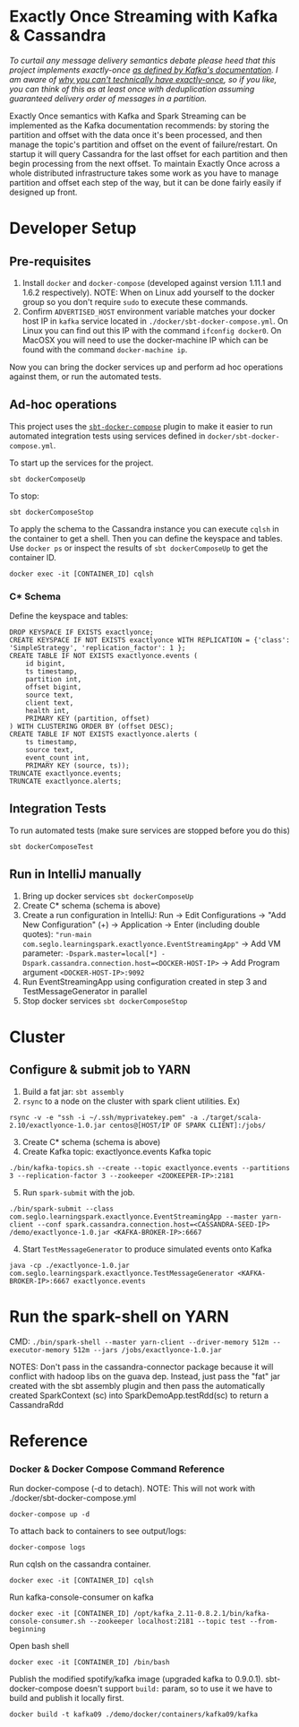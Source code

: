 Exactly Once Streaming with Kafka & Cassandra
=============================================

*To curtail any message delivery semantics debate please heed that this project implements exactly-once [as defined by Kafka's documentation](http://kafka.apache.org/documentation.html#semantics).  I am aware of [why you can't technically have exactly-once](http://bravenewgeek.com/you-cannot-have-exactly-once-delivery/), so if you like, you can think of this as at least once with deduplication assuming guaranteed delivery order of messages in a partition.*

Exactly Once semantics with Kafka and Spark Streaming can be implemented as the Kafka documentation recommends: by storing the partition and offset with the data once it's been processed, and then manage the topic's partition and offset on the event of failure/restart. On startup it will query Cassandra for the last offset for each partition and then begin processing from the next offset. To maintain Exactly Once across a whole distributed infrastructure takes some work as you have to manage partition and offset each step of the way, but it can be done fairly easily if designed up front.

# Developer Setup

## Pre-requisites

1. Install `docker` and `docker-compose` (developed against version 1.11.1 and 1.6.2 respectively).  NOTE: When on Linux add yourself to the docker group so you don't require `sudo` to execute these commands.
2. Confirm `ADVERTISED_HOST` environment variable matches your docker host IP in `kafka` service located in `./docker/sbt-docker-compose.yml`.  On Linux you can find out this IP with the command `ifconfig docker0`.  On MacOSX you will need to use the docker-machine IP which can be found with the command `docker-machine ip`.

Now you can bring the docker services up and perform ad hoc operations against them, or run the automated tests.

## Ad-hoc operations

This project uses the [`sbt-docker-compose`](https://github.com/Tapad/sbt-docker-compose) plugin to make it easier to run automated integration tests using services defined in `docker/sbt-docker-compose.yml`.

To start up the services for the project.

`sbt dockerComposeUp`

To stop:

`sbt dockerComposeStop`

To apply the schema to the Cassandra instance you can execute `cqlsh` in the container to get a shell.  Then you can define the keyspace and tables.  Use `docker ps` or inspect the results of `sbt dockerComposeUp` to get the container ID.

`docker exec -it [CONTAINER_ID] cqlsh`

### C* Schema

Define the keyspace and tables:

```
DROP KEYSPACE IF EXISTS exactlyonce;
CREATE KEYSPACE IF NOT EXISTS exactlyonce WITH REPLICATION = {'class': 'SimpleStrategy', 'replication_factor': 1 };
CREATE TABLE IF NOT EXISTS exactlyonce.events (
    id bigint,
    ts timestamp,
    partition int,
    offset bigint,
    source text,
    client text,
    health int,
    PRIMARY KEY (partition, offset)
) WITH CLUSTERING ORDER BY (offset DESC);
CREATE TABLE IF NOT EXISTS exactlyonce.alerts (
    ts timestamp,
    source text,
    event_count int,
    PRIMARY KEY (source, ts));
TRUNCATE exactlyonce.events;
TRUNCATE exactlyonce.alerts;
```

## Integration Tests

To run automated tests (make sure services are stopped before you do this)

`sbt dockerComposeTest`

## Run in IntelliJ manually

1. Bring up docker services `sbt dockerComposeUp`
2. Create C* schema (schema is above)
3. Create a run configuration in IntelliJ: Run -> Edit Configurations -> "Add New Configuration" (+) -> Application -> Enter (including double quotes): `"run-main com.seglo.learningspark.exactlyonce.EventStreamingApp"` -> Add VM parameter: `-Dspark.master=local[*] -Dspark.cassandra.connection.host=<DOCKER-HOST-IP>` -> Add Program argument `<DOCKER-HOST-IP>:9092`
4. Run EventStreamingApp using configuration created in step 3 and TestMessageGenerator in parallel
5. Stop docker services `sbt dockerComposeStop`

# Cluster

## Configure & submit job to YARN

1. Build a fat jar: `sbt assembly`
2. `rsync` to a node on the cluster with spark client utilities. Ex)

`rsync -v -e "ssh -i ~/.ssh/myprivatekey.pem" -a ./target/scala-2.10/exactlyonce-1.0.jar centos@[HOST/IP OF SPARK CLIENT]:/jobs/`

3. Create C* schema (schema is above)
4. Create Kafka topic: exactlyonce.events Kafka topic

`./bin/kafka-topics.sh --create --topic exactlyonce.events --partitions 3 --replication-factor 3 --zookeeper <ZOOKEEPER-IP>:2181`

5. Run `spark-submit` with the job.

`./bin/spark-submit --class com.seglo.learningspark.exactlyonce.EventStreamingApp --master yarn-client --conf spark.cassandra.connection.host=<CASSANDRA-SEED-IP> /demo/exactlyonce-1.0.jar <KAFKA-BROKER-IP>:6667`

4. Start `TestMessageGenerator` to produce simulated events onto Kafka

`java -cp ./exactlyonce-1.0.jar com.seglo.learningspark.exactlyonce.TestMessageGenerator <KAFKA-BROKER-IP>:6667 exactlyonce.events`

# Run the spark-shell on YARN

CMD: `./bin/spark-shell --master yarn-client --driver-memory 512m --executor-memory 512m --jars /jobs/exactlyonce-1.0.jar`

NOTES: Don't pass in the cassandra-connector package because it will conflict with hadoop libs
       on the guava dep.  Instead, just pass the "fat" jar created with the sbt assembly plugin and
       then pass the automatically created SparkContext (sc) into SparkDemoApp.testRdd(sc) to return
       a CassandraRdd

# Reference

### Docker & Docker Compose Command Reference

Run docker-compose (-d to detach).  NOTE: This will not work with ./docker/sbt-docker-compose.yml

`docker-compose up -d`

To attach back to containers to see output/logs:

`docker-compose logs`

Run cqlsh on the cassandra container.

`docker exec -it [CONTAINER_ID] cqlsh`

Run kafka-console-consumer on kafka

`docker exec -it [CONTAINER_ID] /opt/kafka_2.11-0.8.2.1/bin/kafka-console-consumer.sh --zookeeper localhost:2181 --topic test --from-beginning`

Open bash shell

`docker exec -it [CONTAINER_ID] /bin/bash`

Publish the modified spotify/kafka image (upgraded kafka to 0.9.0.1).  sbt-docker-compose doesn't support `build:` param, so to use it we have to build and publish it locally first.

`docker build -t kafka09 ./demo/docker/containers/kafka09/kafka`
